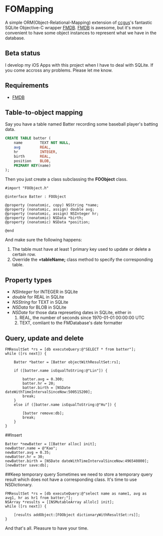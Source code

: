 FOMapping
=======

A simple ORM(Object-Relational-Mapping) extension of [ccgus](https://github.com/ccgus)'s fantastic SQLite  Objective-C wrapper [FMDB](https://github.com/ccgus/fmdb). [FMDB](https://github.com/ccgus/fmdb) is awesome, but it's more convenient to have some object instances to represent what we have in the database.

## Beta status
I develop my iOS Apps with this project when I have to deal with SQLite. If you come accross any problems. Please let me know.

## Requirements
* [FMDB](https://github.com/ccgus/fmdb)

## Table-to-object mapping
Say you have a table named Batter recording some baseball player's batting data.

```SQL
CREATE TABLE batter (
    name	    TEXT NOT NULL,
	avg 	    REAL,
	hr  	    INTEGER,
	birth	    REAL,
	position    BLOB,
	PRIMARY KEY(name)
);
```

Then you just create a class subclassing the **FOObject** class.

```obj-c
#import "FOObject.h"

@interface Batter : FOObject

@property (nonatomic, copy) NSString *name;
@property (nonatomic, assign) double avg;
@property (nonatomic, assign) NSInteger hr;
@property (nonatomic) NSData *birth;
@property (nonatomic) NSData *position;

@end
```

And make sure the following happens:

1. The table must have at least 1 primary key used to update or delete a certain row.
2. Override the **+tableName;** class method to specify the corresponding table.

## Property types
* *NSInteger* for INTEGER in SQLite
* *double* for REAL in SQLite
* *NSString* for TEXT in SQLite
* *NSData* for BLOB in SQLite
* *NSDate* for those data represeting dates in SQLite, either in
    1. REAL, the number of seconds since 1970-01-01 00:00:00 UTC
    2. TEXT, comliant to the FMDatabase's date formatter
    
## Query, update and delete
```obj-c
FMResultSet *rs = [db executeQuery:@"SELECT * from batter"];
while ([rs next]) {
    
    Batter *batter = [Batter objectWithResultSet:rs];

    if ([batter.name isEqualToString:@"Lin"]) {
        
        batter.avg = 0.300;
        batter.hr = 20;
        batter.birth = [NSDate dateWithTimeIntervalSinceNow:500515200];
        break;
    }
    else if ([batter.name isEqualToString:@"Hu"]) {
                
        [batter remove:db];    
        break;
    }
}
```

##Insert
```obj-c
Batter *newBatter = [[Batter alloc] init];
newBatter.name = @"Kao";
newBatter.avg = 0.35;
newBatter.hr = 30;
newBatter.birth = [NSDate dateWithTimeIntervalSinceNow:496540800];
[newBatter save:db];
```

##Keep temporary query
Sometimes we need to store a temporary query result which does not have a corresponding class. It's time to use NSDictionary.
```obj-c
FMResultSet *rs = [db executeQuery:@"select name as name1, avg as avg1, hr as hr1 from batter;"];
NSArray *results = [[NSMutableArray allolc] init];
while ([rs next]) {
    
    [results addObject:[FOObject dictionaryWithResultSet:rs]];
}
```

And that's all. Pleasure to have your time.